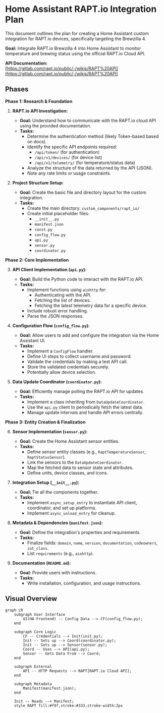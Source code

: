 # Home Assistant RAPT.io Integration Plan

This document outlines the plan for creating a Home Assistant custom integration for RAPT.io devices, specifically targeting the Brewzilla 4.

**Goal:** Integrate RAPT.io Brewzilla 4 into Home Assistant to monitor temperature and brewing status using the official RAPT.io Cloud API.

**API Documentation:** [https://gitlab.com/rapt.io/public/-/wikis/RAPT%20API](https://gitlab.com/rapt.io/public/-/wikis/RAPT%20API)

## Phases

**Phase 1: Research & Foundation**

1.  **RAPT.io API Investigation:**
    *   **Goal:** Understand how to communicate with the RAPT.io cloud API using the provided documentation.
    *   **Tasks:**
        *   Determine the authentication method (likely Token-based based on docs).
        *   Identify the specific API endpoints required:
            *   `/api/token/` (for authentication)
            *   `/api/v1/devices/` (for device list)
            *   `/api/v1/telemetry/` (for temperature/status data)
        *   Analyze the structure of the data returned by the API (JSON).
        *   Note any rate limits or usage constraints.

2.  **Project Structure Setup:**
    *   **Goal:** Create the basic file and directory layout for the custom integration.
    *   **Tasks:**
        *   Create the main directory: `custom_components/rapt_io/`
        *   Create initial placeholder files:
            *   `__init__.py`
            *   `manifest.json`
            *   `const.py`
            *   `config_flow.py`
            *   `api.py`
            *   `sensor.py`
            *   `coordinator.py`

**Phase 2: Core Implementation**

3.  **API Client Implementation (`api.py`):**
    *   **Goal:** Build the Python code to interact with the RAPT.io API.
    *   **Tasks:**
        *   Implement functions using `aiohttp` for:
            *   Authenticating with the API.
            *   Fetching the list of devices.
            *   Fetching the latest telemetry data for a specific device.
        *   Include robust error handling.
        *   Parse the JSON responses.

4.  **Configuration Flow (`config_flow.py`):**
    *   **Goal:** Allow users to add and configure the integration via the Home Assistant UI.
    *   **Tasks:**
        *   Implement a `ConfigFlow` handler.
        *   Define UI steps to collect username and password.
        *   Validate the credentials by making a test API call.
        *   Store the validated credentials securely.
        *   Potentially allow device selection.

5.  **Data Update Coordinator (`coordinator.py`):**
    *   **Goal:** Efficiently manage polling the RAPT.io API for updates.
    *   **Tasks:**
        *   Implement a class inheriting from `DataUpdateCoordinator`.
        *   Use the `api.py` client to periodically fetch the latest data.
        *   Manage update intervals and handle API errors centrally.

**Phase 3: Entity Creation & Finalization**

6.  **Sensor Implementation (`sensor.py`):**
    *   **Goal:** Create the Home Assistant sensor entities.
    *   **Tasks:**
        *   Define sensor entity classes (e.g., `RaptTemperatureSensor`, `RaptStatusSensor`).
        *   Link the sensors to the `DataUpdateCoordinator`.
        *   Map the fetched data to sensor state and attributes.
        *   Define units, device classes, and icons.

7.  **Integration Setup (`__init__.py`):**
    *   **Goal:** Tie all the components together.
    *   **Tasks:**
        *   Implement `async_setup_entry` to instantiate API client, coordinator, and set up platforms.
        *   Implement `async_unload_entry` for cleanup.

8.  **Metadata & Dependencies (`manifest.json`):**
    *   **Goal:** Define the integration's properties and requirements.
    *   **Tasks:**
        *   Finalize fields: `domain`, `name`, `version`, `documentation`, `codeowners`, `iot_class`.
        *   List `requirements` (e.g., `aiohttp`).

9.  **Documentation (`README.md`):**
    *   **Goal:** Provide users with instructions.
    *   **Tasks:**
        *   Write installation, configuration, and usage instructions.

## Visual Overview

```mermaid
graph LR
    subgraph User Interface
        UI(HA Frontend) -- Config Data --> CF(config_flow.py);
    end

    subgraph Core Logic
        CF -- Credentials --> Init(init.py);
        Init -- Sets up --> Coord(coordinator.py);
        Init -- Sets up --> Sensor(sensor.py);
        Coord -- Uses --> API(api.py);
        Sensor -- Gets Data From --> Coord;
    end

    subgraph External
        API -- HTTP Requests --> RAPT[RAPT.io Cloud API];
    end

    subgraph Metadata
        Manifest(manifest.json);
    end

    Init -- Reads --> Manifest;
    style RAPT fill:#f9f,stroke:#333,stroke-width:2px
